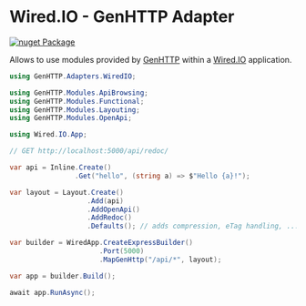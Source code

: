 # Wired.IO - GenHTTP Adapter

[![nuget Package](https://img.shields.io/nuget/v/GenHTTP.Adapters.WiredIO.svg)](https://www.nuget.org/packages/GenHTTP.Adapters.WiredIO/)

Allows to use modules provided by [GenHTTP](https://genhttp.org) within a
[Wired.IO](https://github.com/MDA2AV/Wired.IO) application.

```csharp
using GenHTTP.Adapters.WiredIO;

using GenHTTP.Modules.ApiBrowsing;
using GenHTTP.Modules.Functional;
using GenHTTP.Modules.Layouting;
using GenHTTP.Modules.OpenApi;

using Wired.IO.App;

// GET http://localhost:5000/api/redoc/

var api = Inline.Create()
                .Get("hello", (string a) => $"Hello {a}!");

var layout = Layout.Create()
                   .Add(api)
                   .AddOpenApi()
                   .AddRedoc()
                   .Defaults(); // adds compression, eTag handling, ...

var builder = WiredApp.CreateExpressBuilder()
                      .Port(5000)
                      .MapGenHttp("/api/*", layout);

var app = builder.Build();

await app.RunAsync();
```

